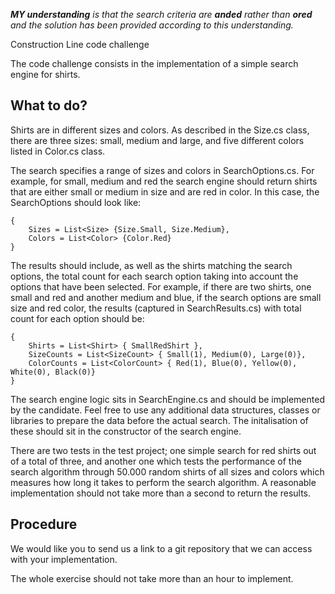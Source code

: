 _**MY understanding** is that the search criteria are **anded** rather than **ored** and the solution has been provided according to this understanding._ 

Construction Line code challenge

The code challenge consists in the implementation of a simple search engine for shirts.

## What to do?
Shirts are in different sizes and colors. As described in the Size.cs class, there are three sizes: small, medium and large, and five different colors listed in Color.cs class.

The search specifies a range of sizes and colors in SearchOptions.cs. For example, for small, medium and red the search engine should return shirts that are either small or medium in size and are red in color. In this case, the SearchOptions should look like:

```
{
    Sizes = List<Size> {Size.Small, Size.Medium},
    Colors = List<Color> {Color.Red}
}
```

The results should include, as well as the shirts matching the search options, the total count for each search option taking into account the options that have been selected. For example, if there are two shirts, one small and red and another medium and blue, if the search options are small size and red color, the results (captured in SearchResults.cs) with total count for each option should be:
```
{
    Shirts = List<Shirt> { SmallRedShirt },
    SizeCounts = List<SizeCount> { Small(1), Medium(0), Large(0)},
    ColorCounts = List<ColorCount> { Red(1), Blue(0), Yellow(0), White(0), Black(0)}
}
```



The search engine logic sits in SearchEngine.cs and should be implemented by the candidate. Feel free to use any additional data structures, classes or libraries to prepare the data before the actual search. The initalisation of these should sit in the constructor of the search engine.

There are two tests in the test project; one simple search for red shirts out of a total of three, and another one which tests the performance of the search algorithm through 50.000 random shirts of all sizes and colors which measures how long it takes to perform the search algorithm. A reasonable implementation should not take more than a second to return the results.

## Procedure
We would like you to send us a link to a git repository that we can access with your implementation.

The whole exercise should not take more than an hour to implement.
